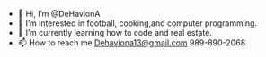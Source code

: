 - 👋 Hi, I’m @DeHavionA
- 👀 I’m interested in football, cooking,and computer programming.
- 🌱 I’m currently learning how to code and real estate.
- 📫 How to reach me Dehaviona13@gmail.com 989-890-2068

<!---
DeHavionA/DeHavionA is a ✨ special ✨ repository because its `README.md` (this file) appears on your GitHub profile.
You can click the Preview link to take a look at your changes.
--->
